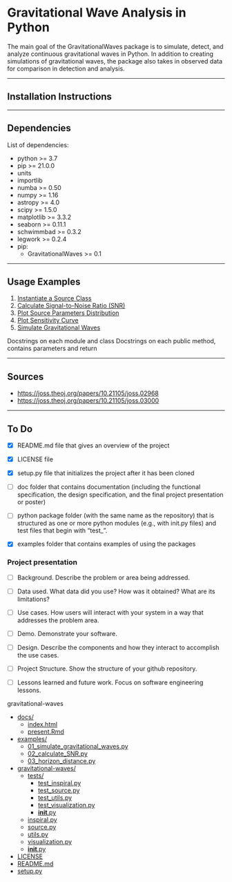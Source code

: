 # Gravitational Wave Analysis in Python

The main goal of the GravitationalWaves package is to simulate, detect, and analyze continuous gravitational waves in Python. In addition to creating simulations of gravitational waves, the package also takes in observed data for comparison in detection and analysis.


--------------------

## Installation Instructions


--------------------

## Dependencies

List of dependencies:
- python >= 3.7
- pip >= 21.0.0
- units
- importlib
- numba >= 0.50
- numpy >= 1.16
- astropy >= 4.0
- scipy >= 1.5.0
- matplotlib >= 3.3.2
- seaborn >= 0.11.1
- schwimmbad >= 0.3.2
- legwork >= 0.2.4
- pip:
   - GravitationalWaves >= 0.1 


--------------------

## Usage Examples

1. [Instantiate a Source Class](https://github.com/hluebbering/GravitationalWaves/blob/main/examples/01_InstantiateSourceClass.ipynb) 
2. [Calculate Signal-to-Noise Ratio (SNR)](https://github.com/hluebbering/GravitationalWaves/blob/main/examples/02_CalculateSNR.ipynb)
3. [Plot Source Parameters Distribution](https://github.com/hluebbering/GravitationalWaves/blob/main/examples/03_PlotSourceDistribution.ipynb)
4. [Plot Sensitivity Curve](https://github.com/hluebbering/GravitationalWaves/blob/main/examples/04_Visualizations.ipynb)
5. [Simulate Gravitational Waves](https://github.com/hluebbering/GravitationalWaves/blob/main/examples/05_SimulateGravitationalWaves.ipynb)


Docstrings on each module and class
Docstrings on each public method, contains parameters and return

--------------------

## Sources
- https://joss.theoj.org/papers/10.21105/joss.02968
- https://joss.theoj.org/papers/10.21105/joss.03000


--------------------

## To Do

- [x] README.md file that gives an overview of the project
- [x] LICENSE file
- [x] setup.py file that initializes the project after it has been cloned
- [ ] doc folder that contains documentation (including the functional specification, the design specification, and the final project presentation or poster)
- [ ] python package folder (with the same name as the repository) that is structured as one or more python modules (e.g., with init.py files) and test files that begin with “test_”.
- [x] examples folder that contains examples of using the packages


### Project presentation

- [ ] Background. Describe the problem or area being addressed.
- [ ] Data used. What data did you use? How was it obtained? What are its limitations?
- [ ] Use cases. How users will interact with your system in a way that addresses the problem area.
- [ ] Demo. Demonstrate your software.
- [ ] Design. Describe the components and how they interact to accomplish the use cases.
- [ ] Project Structure. Show the structure of your github repository.
- [ ] Lessons learned and future work. Focus on software engineering lessons.




gravitational-waves

* [docs/](.\gravitational-waves\docs)
  * [index.html](.\gravitational-waves\docs\index.html)
  * [present.Rmd](.\gravitational-waves\docs\present.Rmd)
* [examples/](.\gravitational-waves\examples)
  * [01_simulate_gravitational_waves.py](.\gravitational-waves\examples\01_simulate_gravitational_waves.py)
  * [02_calculate_SNR.py](.\gravitational-waves\examples\02_calculate_SNR.py)
  * [03_horizon_distance.py](.\gravitational-waves\examples\03_horizon_distance.py)
* [gravitational-waves/](.\gravitational-waves\gravitational-waves)
  * [tests/](.\gravitational-waves\gravitational-waves\tests)
    * [test_inspiral.py](.\gravitational-waves\gravitational-waves\tests\test_inspiral.py)
    * [test_source.py](.\gravitational-waves\gravitational-waves\tests\test_source.py)
    * [test_utils.py](.\gravitational-waves\gravitational-waves\tests\test_utils.py)
    * [test_visualization.py](.\gravitational-waves\gravitational-waves\tests\test_visualization.py)
    * [__init__.py](.\gravitational-waves\gravitational-waves\tests\__init__.py)
  * [inspiral.py](.\gravitational-waves\gravitational-waves\inspiral.py)
  * [source.py](.\gravitational-waves\gravitational-waves\source.py)
  * [utils.py](.\gravitational-waves\gravitational-waves\utils.py)
  * [visualization.py](.\gravitational-waves\gravitational-waves\visualization.py)
  * [__init__.py](.\gravitational-waves\gravitational-waves\__init__.py)
* [LICENSE](.\gravitational-waves\LICENSE)
* [README.md](.\gravitational-waves\README.md)
* [setup.py](.\gravitational-waves\setup.py)



